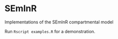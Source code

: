 # SEmInR
Implementations of the SEmInR compartmental model

Run `Rscript examples.R` for a demonstration.